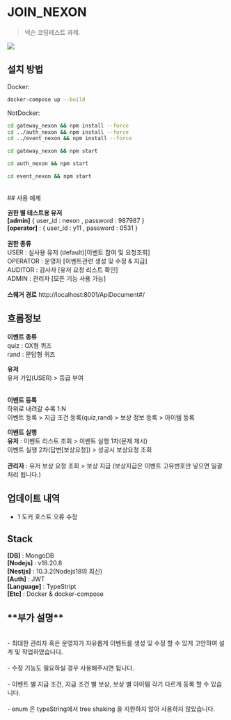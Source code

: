 # JOIN_NEXON

> 넥슨 코딩테스트 과제.

![](../header.png)

## 설치 방법

Docker:

```sh
docker-compose up --build
```

NotDocker:

```sh
cd gateway_nexon && npm install --force
cd ../auth_nexon && npm install --force
cd ../event_nexon && npm install --force
```

```sh
cd gateway_nexon && npm start
```

```sh
cd auth_nexon && npm start
```

```sh
cd event_nexon && npm start
```

<br/>
## 사용 예제

**권한 별 테스트용 유저**<br/>
**[admin]** { user_id : nexon , password : 987987 }<br/>
**[operator]** : { user_id : y11 , password : 0531 }<br/>
<br/>
**권한 종류**<br/>
USER : 실사용 유저 (default)[이벤트 참여 및 요청조회] <br/>
OPERATOR : 운영자 [이벤트관련 생성 및 수정 & 지급] <br/>
AUDITOR : 감사자 [유저 요청 리스트 확인] <br/>
ADMIN : 관리자 [모든 기능 사용 가능]<br/>
<br/>
**스웨거 경로** http://localhost:8001/ApiDocument#/

## 흐름정보

**이벤트 종류**<br/>
quiz : OX형 퀴즈 <br/>
rand : 문답형 퀴즈<br/>

**유저**<br/>
유저 가입(USER) > 등급 부여 <br/> <br/>

**이벤트 등록**<br/>
하위로 내려갈 수록 1:N<br/>
이벤트 등록 > 지급 조건 등록(quiz,rand) > 보상 정보 등록 > 아이템 등록

**이벤트 실행**<br/>
**유저** : 이벤트 리스트 조회 > 이벤트 실행 1차(문제 제시) <br/> 이벤트 실행 2차(답변[보상요청]) > 성공시 보상요청 조회<br/><br/>
**관리자** : 유저 보상 요청 조회 > 보상 지급 (보상지급은 이벤트 고유번호만 넣으면 일괄처리 됩니다.)

## 업데이트 내역

-   1 도커 호스트 오류 수정

## Stack

**[DB]** : MongoDB<br/>
**[Nodejs]** : v18.20.8<br/>
**[Nestjs]** : 10.3.2(Nodejs18의 최신)<br/>
**[Auth]** : JWT<br/>
**[Language]** : TypeStript<br/>
**[Etc]** : Docker & docker-compose

## \*\*부가 설명\*\*

<br/> 
- 최대한 관리자 혹은 운영자가 자유롭게 이벤트를 생성 및 수정 할 수 있게 고안하여 설계 및 작업하였습니다.<br/><br/>
- 수정 기능도 필요하실 경우 사용해주시면 됩니다.<br/><br/>
- 이벤트 별 지급 조건, 지급 조건 별 보상, 보상 별 아이템 각기 다르게 등록 할 수 있습니다.<br/><br/>
- enum 은 typeString에서 tree shaking 을 지원하지 않아 사용하지 않았습니다.<br/><br/>
